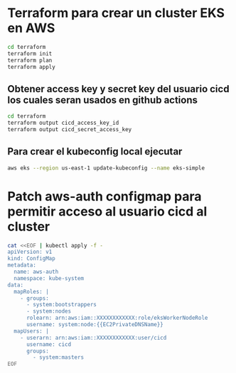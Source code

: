 # Terraform para crear un cluster EKS en AWS

```bash
cd terraform
terraform init
terraform plan
terraform apply
```

## Obtener access key y secret key del usuario cicd los cuales seran usados en github actions

```bash
cd terraform
terraform output cicd_access_key_id
terraform output cicd_secret_access_key
```

## Para crear el kubeconfig local ejecutar

```bash
aws eks --region us-east-1 update-kubeconfig --name eks-simple
```

# Patch aws-auth configmap para permitir acceso al usuario cicd al cluster

```bash
cat <<EOF | kubectl apply -f -
apiVersion: v1
kind: ConfigMap
metadata:
  name: aws-auth
  namespace: kube-system
data:
  mapRoles: |
    - groups:
      - system:bootstrappers
      - system:nodes
      rolearn: arn:aws:iam::XXXXXXXXXXXX:role/eksWorkerNodeRole
      username: system:node:{{EC2PrivateDNSName}}
  mapUsers: |
    - userarn: arn:aws:iam::XXXXXXXXXXXX:user/cicd
      username: cicd
      groups:
        - system:masters
EOF
```